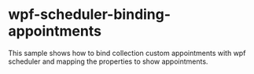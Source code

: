 # wpf-scheduler-binding-appointments
This sample shows how to bind collection custom appointments with wpf scheduler and mapping the properties to show appointments.
